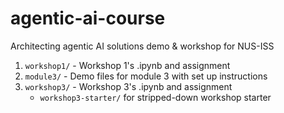 # agentic-ai-course
Architecting agentic AI solutions demo &amp; workshop for NUS-ISS

1. `workshop1/` - Workshop 1's .ipynb and assignment
1. `module3/` - Demo files for module 3 with set up instructions
1. `workshop3/` - Workshop 3's .ipynb and assignment
    * `workshop3-starter/` for stripped-down workshop starter